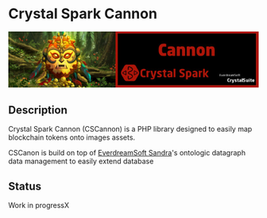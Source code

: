 # Crystal Spark Cannon
<p align="center">
<img src="resources/cscannonBanner.jpg">


</p>

## Description

Crystal Spark Cannon (CSCannon) is a PHP library designed to easily map blockchain tokens onto images assets.


CSCanon is build on top of  [EverdreamSoft Sandra](https://www.google.com "Sandra Github")'s ontologic datagraph data management to easily 
extend database





## Status

Work in progressX



 